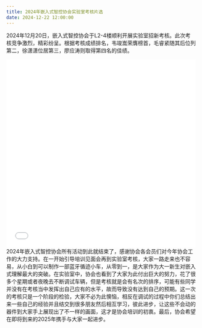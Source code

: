 ```yaml
---
title: 2024年嵌入式智控协会实验室考核片选
date: 2024-12-22 12:00:00
---
```

2024年12月20日，嵌入式智控协会于L2-4楼顺利开展实验室招新考核。此次考核竞争激烈，精彩纷呈。根据考核成绩排名，韦竣嵩荣膺榜首，毛睿紧随其后位列第二，徐潇潇位居第三，廖应涛则取得第四名的佳绩。
<iframe
    src="//player.bilibili.com/player.html?isOutside=true&aid=113695367627596&bvid=BV12qkqYhEo8&cid=27471252245&p=1&autoplay=0"
    scrolling="no"
    border="0"
    frameborder="no"
    framespacing="0"
    allowfullscreen="true"
    style="width: 100%; height: 500px;">
</iframe>
2024年嵌入式智控协会所有活动到此就结束了，感谢协会各会员们对今年协会工作的大力支持。在一开始引导培训见面会再到实验室考核，大家一路走来也不容易，从小白到可以制作一部蓝牙循迹小车，从零到一，是大家作为大一新生对嵌入式理解最大的突破。在实验室中，协会也看到了大家为此付出巨大的努力，花了很多个星期或者夜晚去不断调试车辆，但是考核就是会有名次的排序，可能有些同学并没有在考核当中发挥出自己应有的水平，故而导致没有达到自己的预期。这一次的考核只是一个阶段的检验，大家不必为此懊恼，相反在调试的过程中你们总结出来一些自己的经验并且结交到很多朋友然后相互学习，彼此进步，让这些不会动的器件到大家手上展现出了不一样的画面，这才是协会培训的初衷。最后，协会希望在即将到来的2025年携手与大家一起进步。
